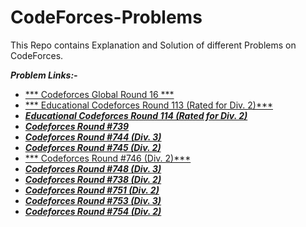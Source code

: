 # CodeForces-Problems
This Repo contains Explanation and Solution of different Problems on CodeForces. 

***Problem Links:-***

- [*** Codeforces Global Round 16 ***](https://codeforces.com/contest/1566)
- [*** Educational Codeforces Round 113 (Rated for Div. 2)***](https://codeforces.com/contest/1569)
- [***Educational Codeforces Round 114 (Rated for Div. 2)***](https://codeforces.com/contest/1574)
- [***Codeforces Round #739***](https://codeforces.com/contest/1560)
- [***Codeforces Round #744 (Div. 3)***](https://codeforces.com/contest/1579)
- [***Codeforces Round #745 (Div. 2)***](https://codeforces.com/contest/1581)
- [*** Codeforces Round #746 (Div. 2)***](https://codeforces.com/contest/1592)
- [***Codeforces Round #748 (Div. 3)***](https://codeforces.com/contest/1593)
- [***Codeforces Round #738 (Div. 2)***](https://codeforces.com/contest/1559)
- [***Codeforces Round #751 (Div. 2)***](https://codeforces.com/contest/1602)
- [***Codeforces Round #753 (Div. 3)***](https://codeforces.com/contest/1607)
- [***Codeforces Round #754 (Div. 2)***](https://codeforces.com/contest/1605)